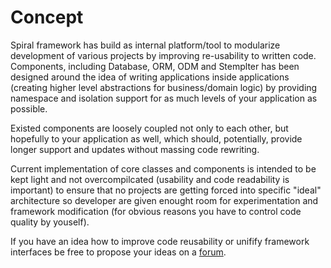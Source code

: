 # Concept
Spiral framework has build as internal platform/tool to modularize development 
of various projects by improving re-usability to written code. Components,
including Database, ORM, ODM and Stemplter has been designed around the idea of writing
applications inside applications (creating higher level abstractions for business/domain logic)
by providing namespace and isolation support for as much levels of your application as possible.

Existed components are loosely coupled not only to each other, but hopefully 
to your application as well, which should, potentially, provide longer support 
and updates without massing code rewriting.

Current implementation of core classes and components is intended to be kept light
and not overcompilcated (usability and code readability is important) to ensure that
no projects are getting forced into specific "ideal" architecture so developer are given 
enought room for experimentation and framework modification (for obvious reasons you
have to control code quality by youself).

If you have an idea how to improve code reusability or unifify framework interfaces be
free to propose your ideas on a [forum](https://groups.google.com/forum/#!forum/spiral-framework).
